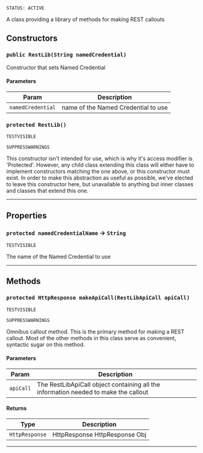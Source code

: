 `STATUS: ACTIVE`

A class providing a library of methods for making REST callouts

## Constructors

### `public RestLib(String namedCredential)`

Constructor that sets Named Credential

#### Parameters

| Param             | Description                         |
| ----------------- | ----------------------------------- |
| `namedCredential` | name of the Named Credential to use |

### `protected RestLib()`

`TESTVISIBLE`

`SUPPRESSWARNINGS`

This constructor isn't intended for use, which is why it's access modifier is 'Protected'. However, any child class extending this class will either have to implement constructors matching the one above, or this constructor must exist. In order to make this abstraction as useful as possible, we've elected to leave this constructor here, but unavailable to anything but inner classes and classes that extend this one.

---

## Properties

### `protected namedCredentialName` → `String`

`TESTVISIBLE`

The name of the Named Credential to use

---

## Methods

### `protected HttpResponse makeApiCall(RestLibApiCall apiCall)`

`TESTVISIBLE`

`SUPPRESSWARNINGS`

Omnibus callout method. This is the primary method for making a REST callout. Most of the other methods in this class serve as convenient, syntactic sugar on this method.

#### Parameters

| Param     | Description                                                                         |
| --------- | ----------------------------------------------------------------------------------- |
| `apiCall` | The RestLibApiCall object containing all the information needed to make the callout |

#### Returns

| Type           | Description                   |
| -------------- | ----------------------------- |
| `HttpResponse` | HttpResponse HttpResponse Obj |

---

